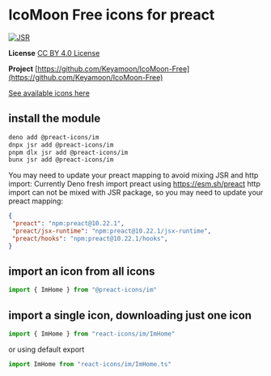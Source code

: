 # IcoMoon Free icons for preact

[![JSR](https://jsr.io/badges/@preact-icons/im)](https://jsr.io/@preact-icons/im)

**License** [CC BY 4.0 License](https://github.com/Keyamoon/IcoMoon-Free/blob/master/License.txt)

**Project** [https://github.com/Keyamoon/IcoMoon-Free](https://github.com/Keyamoon/IcoMoon-Free)

[See available icons here](https://react-icons.deno.dev/im)

## install the module

```bash
deno add @preact-icons/im
dnpx jsr add @preact-icons/im
pnpm dlx jsr add @preact-icons/im
bunx jsr add @preact-icons/im
```

You may need to update your preact mapping to avoid mixing JSR and http import:
Currently Deno fresh import preact using https://esm.sh/preact http import can not be mixed with JSR package, so you may need to update your preact mapping:
```json
{
 "preact": "npm:preact@10.22.1",
 "preact/jsx-runtime": "npm:preact@10.22.1/jsx-runtime",
 "preact/hooks": "npm:preact@10.22.1/hooks",
}
```

## import an icon from all icons

```ts
import { ImHome } from "@preact-icons/im"
```

## import a single icon, downloading just one icon

```ts
import { ImHome } from "react-icons/im/ImHome"
```

or using default export

```ts
import ImHome from "react-icons/im/ImHome.ts"
```
